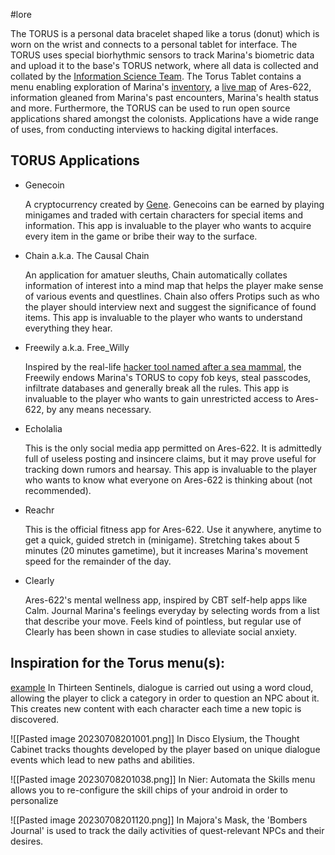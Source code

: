 #lore 

The TORUS is a personal data bracelet shaped like a torus (donut) which is worn on the wrist and connects to a personal tablet for interface. The TORUS uses special biorhythmic sensors to track Marina's biometric data and upload it to the base's TORUS network, where all data is collected and collated by the [Information Science Team](InfoDept.md). The Torus Tablet contains a menu enabling exploration of Marina's [inventory](Inventory.md), a [live map](LiveMap.md) of Ares-622, information gleaned from Marina's past encounters, Marina's health status and more. Furthermore, the TORUS can be used to run open source applications shared amongst the colonists. Applications have a wide range of uses, from conducting interviews to hacking digital interfaces.

## TORUS Applications

- Genecoin

  A cryptocurrency created by [Gene](Gene.md). Genecoins can be earned by playing minigames and traded with certain characters for special items and information. This app is invaluable to the player who wants to acquire every item in the game or bribe their way to the surface.

- Chain a.k.a. The Causal Chain

  An application for amatuer sleuths, Chain automatically collates information of interest into a mind map that helps the player make sense of various events and questlines. Chain also offers Protips such as who the player should interview next and suggest the significance of found items. This app is invaluable to the player who wants to understand everything they hear.

- Freewily a.k.a. Free_Willy

  Inspired by the real-life [hacker tool named after a sea mammal](https://flipperzero.one/), the Freewily endows Marina's TORUS to copy fob keys, steal passcodes, infiltrate databases and generally break all the rules. This app is invaluable to the player who wants to gain unrestricted access to Ares-622, by any means necessary.

- Echolalia

  This is the only social media app permitted on Ares-622. It is admittedly full of useless posting and insincere claims, but it may prove useful for tracking down rumors and hearsay. This app is invaluable to the player who wants to know what everyone on Ares-622 is thinking about (not recommended).

- Reachr

  This is the official fitness app for Ares-622. Use it anywhere, anytime to get a quick, guided stretch in (minigame). Stretching takes about 5 minutes (20 minutes gametime), but it increases Marina's movement speed for the remainder of the day.

- Clearly

  Ares-622's mental wellness app, inspired by CBT self-help apps like Calm. Journal Marina's feelings everyday by selecting words from a list that describe your move. Feels kind of pointless, but regular use of Clearly has been shown in case studies to alleviate social anxiety.
  
## Inspiration for the Torus menu(s):
[example](https://lparchive.org/13-Sentinels-Aegis-Rim/Update%2043/45-039.jpg)
In Thirteen Sentinels, dialogue is carried out using a word cloud, allowing the player to click a category in order to question an NPC about it. This creates new content with each character each time a new topic is discovered.

![[Pasted image 20230708201001.png]]
In Disco Elysium, the Thought Cabinet tracks thoughts developed by the player based on unique dialogue events which lead to new paths and abilities.

![[Pasted image 20230708201038.png]]
In Nier: Automata the Skills menu allows you to re-configure the skill chips of your android in order to personalize 

![[Pasted image 20230708201120.png]]
In Majora's Mask, the 'Bombers Journal' is used to track the daily activities of quest-relevant NPCs and their desires.
